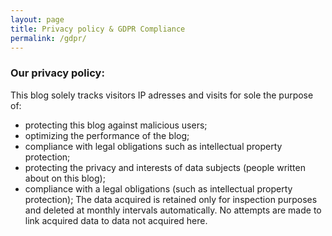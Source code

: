 ```yaml
---
layout: page
title: Privacy policy & GDPR Compliance
permalink: /gdpr/
---
```


### Our privacy policy:

This blog solely tracks visitors IP adresses and visits for sole the purpose of:
 - protecting this blog against malicious users;
 - optimizing the performance of the blog;
 - compliance with legal obligations such as intellectual property protection;
 - protecting the privacy and interests of data subjects (people written about on this blog);
 - compliance with a legal obligations (such as intellectual property protection);
The data acquired is retained only for inspection purposes and deleted at monthly intervals automatically.
No attempts are made to link acquired data to data not acquired here.

